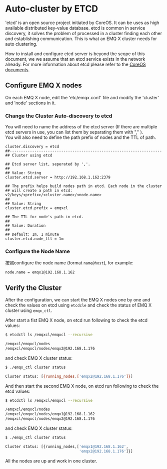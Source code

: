 # Auto-cluster by ETCD

'etcd' is an open source project initiated by CoreOS. It can be uses as high available distributed key-value database. etcd is common in service discovery, it solves the problem of processed in a cluster finding each other and establishing communication. This is what an EMQ X cluster needs for auto clustering.  

How to install and configure etcd server is beyond the scope of this document, we we assume that an etcd service exists in the network already. For more information about etcd please refer to the [CoreOS documents](https://coreos.com/etcd/docs/latest/getting-started-with-etcd.html).

## Configure EMQ X nodes
On each EMQ X node, edit the 'etc/emqx.conf' file and modify the 'cluster' and 'node' sections in it.

### Change the Cluster Auto-discovery to etcd
You will need to name the address of the etcd server (If there are multiple etcd servers in use, you can list them by separating them with "," ).  
 You will also need to define the path prefix of nodes and the TTL of path.

```
cluster.discovery = etcd
##--------------------------------------------------------------------
## Cluster using etcd

## Etcd server list, seperated by ','.
##
## Value: String
cluster.etcd.server = http://192.168.1.162:2379

## The prefix helps build nodes path in etcd. Each node in the cluster
## will create a path in etcd: v2/keys/<prefix>/<cluster.name>/<node.name>
##
## Value: String
cluster.etcd.prefix = emqxcl

## The TTL for node's path in etcd.
##
## Value: Duration
##
## Default: 1m, 1 minute
cluster.etcd.node_ttl = 1m
```

### Configure the Node Name

按照configure the node name (format `name@host`), for example:
```
node.name = emqx1@192.168.1.162
```
## Verify the Cluster

After the configuration, we can start the EMQ X nodes one by one and check the values on etcd using  `etcdcle` and check the status of EMQ X cluster using `emqx_ctl`.

After start a fist EMQ X node, on etcd run following to check the etcd values:
```bash
$ etcdctl ls /emqxcl/emqxcl --recursive

/emqxcl/emqxcl/nodes
/emqxcl/emqxcl/nodes/emqx2@192.168.1.176
```

and check EMQ X cluster status:
```bash
$ ./emqx_ctl cluster status

Cluster status: [{running_nodes,['emqx2@192.168.1.176']}]
```

And then start the second EMQ X node, on etcd run following to check the etcd values:
```bash
$ etcdctl ls /emqxcl/emqxcl --recursive

/emqxcl/emqxcl/nodes
/emqxcl/emqxcl/nodes/emqx1@192.168.1.162
/emqxcl/emqxcl/nodes/emqx2@192.168.1.176
```

and check EMQ X cluster status:
```bash
$ ./emqx_ctl cluster status

Cluster status: [{running_nodes,['emqx1@192.168.1.162',
                                 'emqx2@192.168.1.176']}]
```

All the nodes are up and work in one cluster.
